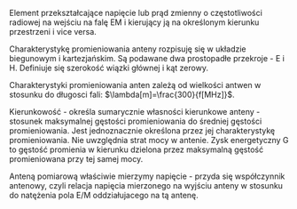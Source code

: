 Element przekształcające napięcie lub prąd zmienny o częstotliwości radiowej na wejściu na falę EM i kierujący ją na określonym kierunku przestrzeni i vice versa.

Charakterystykę promieniowania anteny rozpisuję się w układzie biegunowym i kartezjańskim. Są podawane dwa prostopadłe przekroje - E i H. Definiuje się szerokość wiązki głównej i kąt zerowy.

Charakterystyki promieniowania anten zależą od wielkości antwen w stosunku do długosci fali:
$\lambda[m]=\frac{300}{f[MHz]}$.

Kierunkowość - określa sumarycznie własności kierunkowe anteny - stosunek maksymalnej gęstości promieniowania do średniej gęstości promieniowania.
Jest jednoznacznie określona przez jej charakterystykę promieniowania. Nie uwzględnia strat mocy w antenie.
Zysk energetyczny G to gęstość promienia w kierunku dzielona przez maksymalną gęstość promieniowana przy tej samej mocy.

Anteną pomiarową właściwie mierzymy napięcie - przyda się współczynnik antenowy, czyli relacja napięcia mierzonego na wyjściu anteny w stosunku do natężenia pola E/M oddziałujacego na tą antenę.
